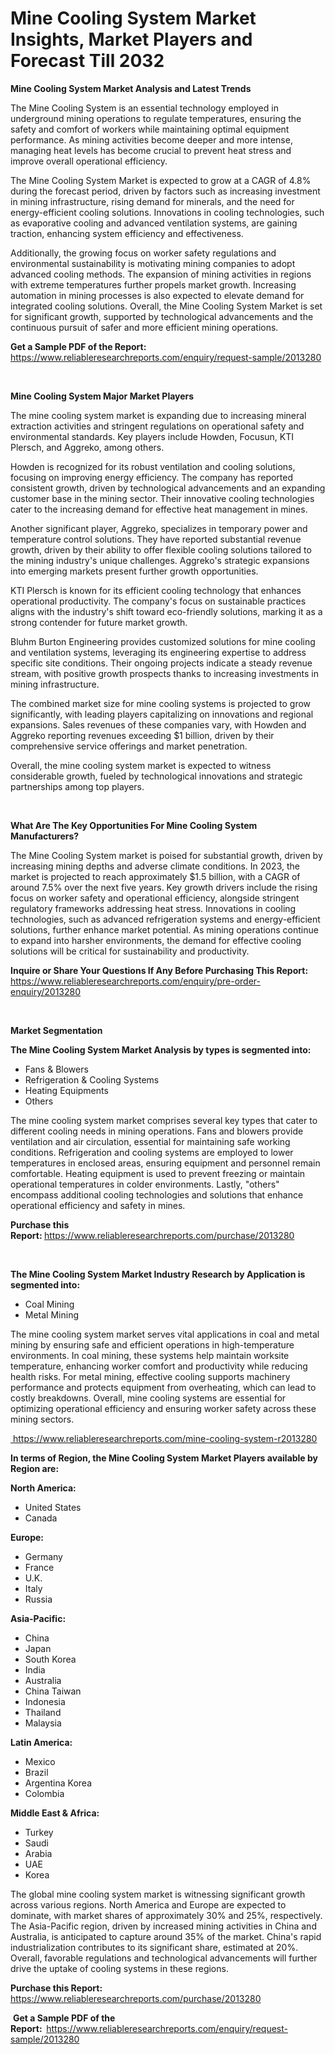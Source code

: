 <p><h1>Mine Cooling System Market Insights, Market Players and Forecast Till 2032</h1></p><p><strong>Mine Cooling System Market Analysis and Latest Trends</strong></p>
<p><p>The Mine Cooling System is an essential technology employed in underground mining operations to regulate temperatures, ensuring the safety and comfort of workers while maintaining optimal equipment performance. As mining activities become deeper and more intense, managing heat levels has become crucial to prevent heat stress and improve overall operational efficiency.</p><p>The Mine Cooling System Market is expected to grow at a CAGR of 4.8% during the forecast period, driven by factors such as increasing investment in mining infrastructure, rising demand for minerals, and the need for energy-efficient cooling solutions. Innovations in cooling technologies, such as evaporative cooling and advanced ventilation systems, are gaining traction, enhancing system efficiency and effectiveness. </p><p>Additionally, the growing focus on worker safety regulations and environmental sustainability is motivating mining companies to adopt advanced cooling methods. The expansion of mining activities in regions with extreme temperatures further propels market growth. Increasing automation in mining processes is also expected to elevate demand for integrated cooling solutions. Overall, the Mine Cooling System Market is set for significant growth, supported by technological advancements and the continuous pursuit of safer and more efficient mining operations.</p></p>
<p><strong>Get a Sample PDF of the Report:&nbsp;</strong> <a href="https://www.reliableresearchreports.com/enquiry/request-sample/2013280?utm_campaign=3009&utm_medium=2&utm_source=Github&utm_content=ia&utm_term=12042025&utm_id=mine-cooling-system">https://www.reliableresearchreports.com/enquiry/request-sample/2013280</a></p>
<p>&nbsp;</p>
<p><strong>Mine Cooling System Major Market Players</strong></p>
<p><p>The mine cooling system market is expanding due to increasing mineral extraction activities and stringent regulations on operational safety and environmental standards. Key players include Howden, Focusun, KTI Plersch, and Aggreko, among others.</p><p>Howden is recognized for its robust ventilation and cooling solutions, focusing on improving energy efficiency. The company has reported consistent growth, driven by technological advancements and an expanding customer base in the mining sector. Their innovative cooling technologies cater to the increasing demand for effective heat management in mines.</p><p>Another significant player, Aggreko, specializes in temporary power and temperature control solutions. They have reported substantial revenue growth, driven by their ability to offer flexible cooling solutions tailored to the mining industry's unique challenges. Aggreko's strategic expansions into emerging markets present further growth opportunities.</p><p>KTI Plersch is known for its efficient cooling technology that enhances operational productivity. The company's focus on sustainable practices aligns with the industry's shift toward eco-friendly solutions, marking it as a strong contender for future market growth.</p><p>Bluhm Burton Engineering provides customized solutions for mine cooling and ventilation systems, leveraging its engineering expertise to address specific site conditions. Their ongoing projects indicate a steady revenue stream, with positive growth prospects thanks to increasing investments in mining infrastructure.</p><p>The combined market size for mine cooling systems is projected to grow significantly, with leading players capitalizing on innovations and regional expansions. Sales revenues of these companies vary, with Howden and Aggreko reporting revenues exceeding $1 billion, driven by their comprehensive service offerings and market penetration.</p><p>Overall, the mine cooling system market is expected to witness considerable growth, fueled by technological innovations and strategic partnerships among top players.</p></p>
<p>&nbsp;</p>
<p><strong>What Are The Key Opportunities For Mine Cooling System Manufacturers?</strong></p>
<p><p>The Mine Cooling System market is poised for substantial growth, driven by increasing mining depths and adverse climate conditions. In 2023, the market is projected to reach approximately $1.5 billion, with a CAGR of around 7.5% over the next five years. Key growth drivers include the rising focus on worker safety and operational efficiency, alongside stringent regulatory frameworks addressing heat stress. Innovations in cooling technologies, such as advanced refrigeration systems and energy-efficient solutions, further enhance market potential. As mining operations continue to expand into harsher environments, the demand for effective cooling solutions will be critical for sustainability and productivity.</p></p>
<p><strong>Inquire or Share Your Questions If Any Before Purchasing This Report:</strong> <a href="https://www.reliableresearchreports.com/enquiry/pre-order-enquiry/2013280?utm_campaign=3009&utm_medium=2&utm_source=Github&utm_content=ia&utm_term=12042025&utm_id=mine-cooling-system">https://www.reliableresearchreports.com/enquiry/pre-order-enquiry/2013280</a></p>
<p>&nbsp;</p>
<p><strong>Market Segmentation</strong></p>
<p><strong>The Mine Cooling System Market Analysis by types is segmented into:</strong></p>
<p><ul><li>Fans & Blowers</li><li>Refrigeration & Cooling Systems</li><li>Heating Equipments</li><li>Others</li></ul></p>
<p><p>The mine cooling system market comprises several key types that cater to different cooling needs in mining operations. Fans and blowers provide ventilation and air circulation, essential for maintaining safe working conditions. Refrigeration and cooling systems are employed to lower temperatures in enclosed areas, ensuring equipment and personnel remain comfortable. Heating equipment is used to prevent freezing or maintain operational temperatures in colder environments. Lastly, "others" encompass additional cooling technologies and solutions that enhance operational efficiency and safety in mines.</p></p>
<p><strong>Purchase this Report:&nbsp;</strong><a href="https://www.reliableresearchreports.com/purchase/2013280?utm_campaign=3009&utm_medium=2&utm_source=Github&utm_content=ia&utm_term=12042025&utm_id=mine-cooling-system">https://www.reliableresearchreports.com/purchase/2013280</a></p>
<p>&nbsp;</p>
<p><strong>The Mine Cooling System Market Industry Research by Application is segmented into:</strong></p>
<p><ul><li>Coal Mining</li><li>Metal Mining</li></ul></p>
<p><p>The mine cooling system market serves vital applications in coal and metal mining by ensuring safe and efficient operations in high-temperature environments. In coal mining, these systems help maintain worksite temperature, enhancing worker comfort and productivity while reducing health risks. For metal mining, effective cooling supports machinery performance and protects equipment from overheating, which can lead to costly breakdowns. Overall, mine cooling systems are essential for optimizing operational efficiency and ensuring worker safety across these mining sectors.</p></p>
<p><a href="https://www.reliableresearchreports.com/mine-cooling-system-r2013280?utm_campaign=3009&utm_medium=2&utm_source=Github&utm_content=ia&utm_term=12042025&utm_id=mine-cooling-system">&nbsp;https://www.reliableresearchreports.com/mine-cooling-system-r2013280</a></p>
<p><strong>In terms of Region, the Mine Cooling System Market Players available by Region are:</strong></p>
<p>
    <p> <strong> North America: </strong>
        <ul>
            <li>United States</li>
            <li>Canada</li>
        </ul>
        </p> 
    <p> <strong> Europe: </strong>
        <ul>
            <li>Germany</li>
            <li>France</li>
            <li>U.K.</li>
            <li>Italy</li>
            <li>Russia</li>
        </ul>
        </p> 
    <p> <strong> Asia-Pacific: </strong>
        <ul>
            <li>China</li>
            <li>Japan</li>
            <li>South Korea</li>
            <li>India</li>
            <li>Australia</li>
            <li>China Taiwan</li>
            <li>Indonesia</li>
            <li>Thailand</li>
            <li>Malaysia</li>
        </ul>
        </p> 
    <p> <strong> Latin America: </strong>
        <ul>
            <li>Mexico</li>
            <li>Brazil</li>
            <li>Argentina Korea</li>
            <li>Colombia</li>
        </ul>
        </p> 
    <p> <strong> Middle East & Africa: </strong>
        <ul>
            <li>Turkey</li>
            <li>Saudi</li>
            <li>Arabia</li>
            <li>UAE</li>
            <li>Korea</li>
        </ul>
    </p>
    </p>
<p><p>The global mine cooling system market is witnessing significant growth across various regions. North America and Europe are expected to dominate, with market shares of approximately 30% and 25%, respectively. The Asia-Pacific region, driven by increased mining activities in China and Australia, is anticipated to capture around 35% of the market. China's rapid industrialization contributes to its significant share, estimated at 20%. Overall, favorable regulations and technological advancements will further drive the uptake of cooling systems in these regions.</p></p>
<p><strong>Purchase this Report: </strong><a href="https://www.reliableresearchreports.com/purchase/2013280?utm_campaign=3009&utm_medium=2&utm_source=Github&utm_content=ia&utm_term=12042025&utm_id=mine-cooling-system">https://www.reliableresearchreports.com/purchase/2013280</a></p>
<p>&nbsp;<strong>Get a Sample PDF of the Report:&nbsp;&nbsp;</strong><a href="https://www.reliableresearchreports.com/enquiry/request-sample/2013280?utm_campaign=3009&utm_medium=2&utm_source=Github&utm_content=ia&utm_term=12042025&utm_id=mine-cooling-system">https://www.reliableresearchreports.com/enquiry/request-sample/2013280</a></p>
<p><strong></strong></p>
<p><p></p><p></p><p></p></p>